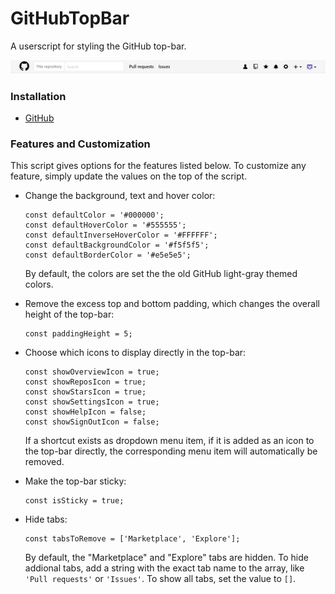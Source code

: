 # GitHubTopBar

A userscript for styling the GitHub top-bar.

[![Top-Bar Screenshot][1]][1]

### Installation

- [GitHub][2]

### Features and Customization

This script gives options for the features listed below. To customize any feature, simply update the values on the top of the script. 

- Change the background, text and hover color:  

      const defaultColor = '#000000';
      const defaultHoverColor = '#555555';
      const defaultInverseHoverColor = '#FFFFFF';
      const defaultBackgroundColor = '#f5f5f5';
      const defaultBorderColor = '#e5e5e5';
      
   By default, the colors are set the the old GitHub light-gray themed colors.
 
-  Remove the excess top and bottom padding, which changes the overall height of the top-bar:
   
       const paddingHeight = 5;

- Choose which icons to display directly in the top-bar:

      const showOverviewIcon = true;
      const showReposIcon = true;
      const showStarsIcon = true;
      const showSettingsIcon = true;
      const showHelpIcon = false;
      const showSignOutIcon = false;
      
  If a shortcut exists as dropdown menu item, if it is added as an icon to the top-bar directly, the corresponding menu item will automatically be removed.

- Make the top-bar sticky:

      const isSticky = true;
      
- Hide tabs:

      const tabsToRemove = ['Marketplace', 'Explore'];
  
  By default, the "Marketplace" and "Explore" tabs are hidden. To hide addional tabs, add a string with the exact tab name to the array, like `'Pull requests'` or `'Issues'`. To show all tabs, set the value to `[]`.

[1]: https://github.com/tziporaziegler/GitHubTopBar/blob/master/top-bar-1.2.2.png
[2]: https://github.com/tziporaziegler/GitHubTopBar/raw/master/github-top-bar.user.js
